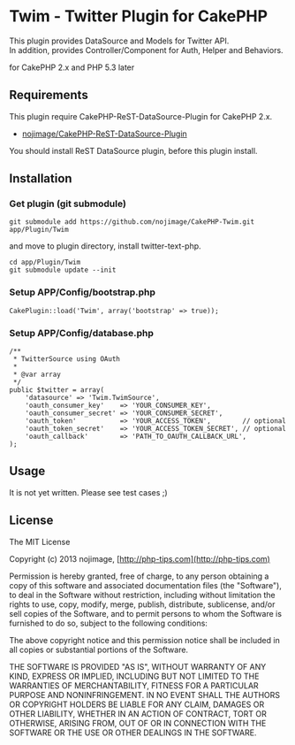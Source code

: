 # Twim - Twitter Plugin for CakePHP

This plugin provides DataSource and Models for Twitter API.  
In addition, provides Controller/Component for Auth, Helper and Behaviors.

for CakePHP 2.x and PHP 5.3 later

## Requirements

This plugin require CakePHP-ReST-DataSource-Plugin for CakePHP 2.x.

- [nojimage/CakePHP-ReST-DataSource-Plugin](https://github.com/nojimage/CakePHP-ReST-DataSource-Plugin "nojimage/CakePHP-ReST-DataSource-Plugin · GitHub")

You should install ReST DataSource plugin, before this plugin install.

## Installation

### Get plugin (git submodule)

    git submodule add https://github.com/nojimage/CakePHP-Twim.git app/Plugin/Twim

and move to plugin directory, install twitter-text-php.

    cd app/Plugin/Twim
    git submodule update --init

### Setup APP/Config/bootstrap.php

    CakePlugin::load('Twim', array('bootstrap' => true));

### Setup APP/Config/database.php

    /**
     * TwitterSource using OAuth
     *
     * @var array
     */
	public $twitter = array(
	    'datasource' => 'Twim.TwimSource',
	    'oauth_consumer_key'    => 'YOUR_CONSUMER_KEY',
	    'oauth_consumer_secret' => 'YOUR_CONSUMER_SECRET',
	    'oauth_token'           => 'YOUR_ACCESS_TOKEN',        // optional
		'oauth_token_secret'    => 'YOUR_ACCESS_TOKEN_SECRET', // optional
	    'oauth_callback'        => 'PATH_TO_OAUTH_CALLBACK_URL',
	);

## Usage

It is not yet written. Please see test cases ;)

## License

The MIT License

Copyright (c) 2013 nojimage, [http://php-tips.com](http://php-tips.com)

Permission is hereby granted, free of charge, to any person obtaining a copy
of this software and associated documentation files (the "Software"), to deal
in the Software without restriction, including without limitation the rights
to use, copy, modify, merge, publish, distribute, sublicense, and/or sell
copies of the Software, and to permit persons to whom the Software is
furnished to do so, subject to the following conditions:

The above copyright notice and this permission notice shall be included in
all copies or substantial portions of the Software.

THE SOFTWARE IS PROVIDED "AS IS", WITHOUT WARRANTY OF ANY KIND, EXPRESS OR
IMPLIED, INCLUDING BUT NOT LIMITED TO THE WARRANTIES OF MERCHANTABILITY,
FITNESS FOR A PARTICULAR PURPOSE AND NONINFRINGEMENT. IN NO EVENT SHALL THE
AUTHORS OR COPYRIGHT HOLDERS BE LIABLE FOR ANY CLAIM, DAMAGES OR OTHER
LIABILITY, WHETHER IN AN ACTION OF CONTRACT, TORT OR OTHERWISE, ARISING FROM,
OUT OF OR IN CONNECTION WITH THE SOFTWARE OR THE USE OR OTHER DEALINGS IN
THE SOFTWARE.